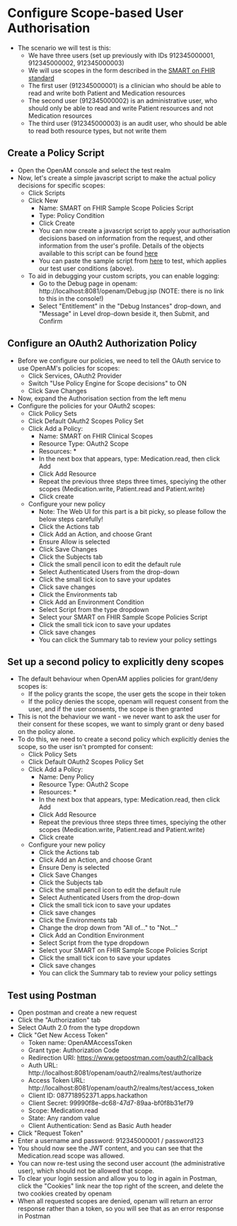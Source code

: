 # Configure Scope-based User Authorisation

- The scenario we will test is this:
	- We have three users (set up previously with IDs 912345000001, 912345000002, 912345000003)
	- We will use scopes in the form described in the [SMART on FHIR standard](http://hl7.org/fhir/smart-app-launch/scopes-and-launch-context/index.html)
	- The first user (912345000001) is a clinician who should be able to read and write both Patient and Medication resources
	- The second user (912345000002) is an administrative user, who should only be able to read and write Patient resources and not Medication resources
	- The third user (912345000003) is an audit user, who should be able to read both resource types, but not write them

## Create a Policy Script

- Open the OpenAM console and select the test realm
- Now, let's create a simple javascript script to make the actual policy decisions for specific scopes:
	- Click Scripts
	- Click New
		- Name: SMART on FHIR Sample Scope Policies Script
		- Type: Policy Condition
		- Click Create
		- You can now create a javascript script to apply your authorisation decisions based on information from the request, and other information from the user's profile. Details of the objects available to this script can be found [here](https://backstage.forgerock.com/docs/am/6/authorization-guide/#scripting-api-policy)
		- You can paste the sample script from [here](SMARTonFHIRSampleScopePolicyScript.js) to test, which applies our test user conditions (above).
	- To aid in debugging your custom scripts, you can enable logging:
		- Go to the Debug page in openam: http://localhost:8081/openam/Debug.jsp (NOTE: there is no link to this in the console!)
		- Select "Entitlement" in the "Debug Instances" drop-down, and "Message" in Level drop-down beside it, then Submit, and Confirm

## Configure an OAuth2 Authorization Policy

- Before we configure our policies, we need to tell the OAuth service to use OpenAM's policies for scopes:
	- Click Services, OAuth2 Provider
	- Switch "Use Policy Engine for Scope decisions" to ON
	- Click Save Changes
- Now, expand the Authorisation section from the left menu
- Configure the policies for your OAuth2 scopes:
	- Click Policy Sets
	- Click Default OAuth2 Scopes Policy Set
	- Click Add a Policy:
		- Name: SMART on FHIR Clinical Scopes
		- Resource Type: OAuth2 Scope
		- Resources: *
		- In the next box that appears, type: Medication.read, then click Add
		- Click Add Resource
		- Repeat the previous three steps three times, speciying the other scopes (Medication.write, Patient.read and Patient.write)
		- Click create
	- Configure your new policy
		- Note: The Web UI for this part is a bit picky, so please follow the below steps carefully!
		- Click the Actions tab
		- Click Add an Action, and choose Grant
		- Ensure Allow is selected
		- Click Save Changes
		- Click the Subjects tab
		- Click the small pencil icon to edit the default rule
		- Select Authenticated Users from the drop-down
		- Click the small tick icon to save your updates
		- Click save changes
		- Click the Environments tab
		- Click Add an Environment Condition
		- Select Script from the type dropdown
		- Select your SMART on FHIR Sample Scope Policies Script
		- Click the small tick icon to save your updates
		- Click save changes
		- You can click the Summary tab to review your policy settings

## Set up a second policy to explicitly deny scopes

- The default behaviour when OpenAM applies policies for grant/deny scopes is:
	- If the policy grants the scope, the user gets the scope in their token
	- If the policy denies the scope, openam will request consent from the user, and if the user consents, the scope is then granted
- This is not the behaviour we want - we never want to ask the user for their consent for these scopes, we want to simply grant or deny based on the policy alone.
- To do this, we need to create a second policy which explicitly denies the scope, so the user isn't prompted for consent:
	- Click Policy Sets
	- Click Default OAuth2 Scopes Policy Set
	- Click Add a Policy:
		- Name: Deny Policy
		- Resource Type: OAuth2 Scope
		- Resources: *
		- In the next box that appears, type: Medication.read, then click Add
		- Click Add Resource
		- Repeat the previous three steps three times, speciying the other scopes (Medication.write, Patient.read and Patient.write)
		- Click create
	- Configure your new policy
		- Click the Actions tab
		- Click Add an Action, and choose Grant
		- Ensure Deny is selected
		- Click Save Changes
		- Click the Subjects tab
		- Click the small pencil icon to edit the default rule
		- Select Authenticated Users from the drop-down
		- Click the small tick icon to save your updates
		- Click save changes
		- Click the Environments tab
		- Change the drop down from "All of..." to "Not..."
		- Click Add an Condition Environment
		- Select Script from the type dropdown
		- Select your SMART on FHIR Sample Scope Policies Script
		- Click the small tick icon to save your updates
		- Click save changes
		- You can click the Summary tab to review your policy settings

## Test using Postman

- Open postman and create a new request
- Click the "Authorization" tab
- Select OAuth 2.0 from the type dropdown
- Click "Get New Access Token"
	- Token name: OpenAMAccessToken
	- Grant type: Authorization Code
	- Redirection URI: https://www.getpostman.com/oauth2/callback
	- Auth URL: http://localhost:8081/openam/oauth2/realms/test/authorize
	- Access Token URL: http://localhost:8081/openam/oauth2/realms/test/access_token
	- Client ID: 087718952371.apps.hackathon
	- Client Secret: 99990f8e-dc68-47d7-89aa-bf0f8b31ef79
	- Scope: Medication.read
	- State: Any random value
	- Client Authentication: Send as Basic Auth header
- Click "Request Token"
- Enter a username and password: 912345000001 / password123
- You should now see the JWT content, and you can see that the Medication.read scope was allowed.
- You can now re-test using the second user account (the administrative user), which should not be allowed that scope.
- To clear your login session and allow you to log in again in Postman, click the "Cookies" link near the top right of the screen, and delete the two cookies created by openam
- When all requested scopes are denied, openam will return an error response rather than a token, so you will see that as an error response in Postman

